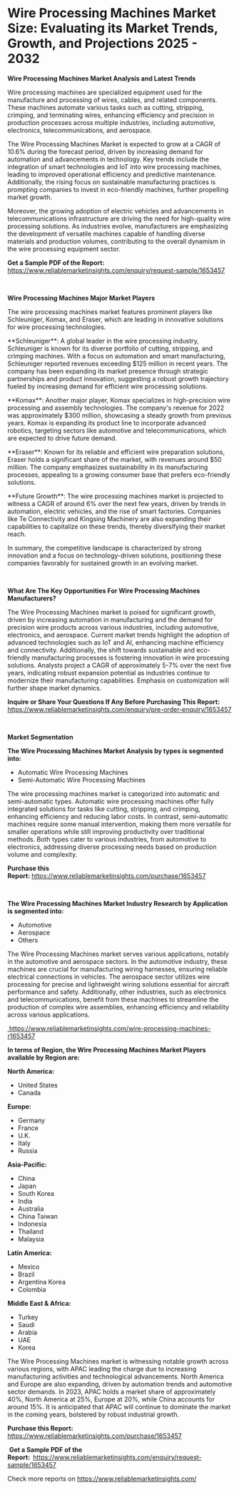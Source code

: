 <p><h1>Wire Processing Machines Market Size: Evaluating its Market Trends, Growth, and Projections 2025 - 2032</h1></p><p><strong>Wire Processing Machines Market Analysis and Latest Trends</strong></p>
<p><p>Wire processing machines are specialized equipment used for the manufacture and processing of wires, cables, and related components. These machines automate various tasks such as cutting, stripping, crimping, and terminating wires, enhancing efficiency and precision in production processes across multiple industries, including automotive, electronics, telecommunications, and aerospace.</p><p>The Wire Processing Machines Market is expected to grow at a CAGR of 10.6% during the forecast period, driven by increasing demand for automation and advancements in technology. Key trends include the integration of smart technologies and IoT into wire processing machines, leading to improved operational efficiency and predictive maintenance. Additionally, the rising focus on sustainable manufacturing practices is prompting companies to invest in eco-friendly machines, further propelling market growth. </p><p>Moreover, the growing adoption of electric vehicles and advancements in telecommunications infrastructure are driving the need for high-quality wire processing solutions. As industries evolve, manufacturers are emphasizing the development of versatile machines capable of handling diverse materials and production volumes, contributing to the overall dynamism in the wire processing equipment sector.</p></p>
<p><strong>Get a Sample PDF of the Report:&nbsp;</strong> <a href="https://www.reliablemarketinsights.com/enquiry/request-sample/1653457?utm_campaign=3013&utm_medium=2&utm_source=Github&utm_content=ia&utm_term=05032025&utm_id=wire-processing-machines">https://www.reliablemarketinsights.com/enquiry/request-sample/1653457</a></p>
<p>&nbsp;</p>
<p><strong>Wire Processing Machines Major Market Players</strong></p>
<p><p>The wire processing machines market features prominent players like Schleuniger, Komax, and Eraser, which are leading in innovative solutions for wire processing technologies. </p><p>**Schleuniger**: A global leader in the wire processing industry, Schleuniger is known for its diverse portfolio of cutting, stripping, and crimping machines. With a focus on automation and smart manufacturing, Schleuniger reported revenues exceeding $125 million in recent years. The company has been expanding its market presence through strategic partnerships and product innovation, suggesting a robust growth trajectory fueled by increasing demand for efficient wire processing solutions.</p><p>**Komax**: Another major player, Komax specializes in high-precision wire processing and assembly technologies. The company's revenue for 2022 was approximately $300 million, showcasing a steady growth from previous years. Komax is expanding its product line to incorporate advanced robotics, targeting sectors like automotive and telecommunications, which are expected to drive future demand.</p><p>**Eraser**: Known for its reliable and efficient wire preparation solutions, Eraser holds a significant share of the market, with revenues around $50 million. The company emphasizes sustainability in its manufacturing processes, appealing to a growing consumer base that prefers eco-friendly solutions.</p><p>**Future Growth**: The wire processing machines market is projected to witness a CAGR of around 6% over the next few years, driven by trends in automation, electric vehicles, and the rise of smart factories. Companies like Te Connectivity and Kingsing Machinery are also expanding their capabilities to capitalize on these trends, thereby diversifying their market reach.</p><p>In summary, the competitive landscape is characterized by strong innovation and a focus on technology-driven solutions, positioning these companies favorably for sustained growth in an evolving market.</p></p>
<p>&nbsp;</p>
<p><strong>What Are The Key Opportunities For Wire Processing Machines Manufacturers?</strong></p>
<p><p>The Wire Processing Machines market is poised for significant growth, driven by increasing automation in manufacturing and the demand for precision wire products across various industries, including automotive, electronics, and aerospace. Current market trends highlight the adoption of advanced technologies such as IoT and AI, enhancing machine efficiency and connectivity. Additionally, the shift towards sustainable and eco-friendly manufacturing processes is fostering innovation in wire processing solutions. Analysts project a CAGR of approximately 5-7% over the next five years, indicating robust expansion potential as industries continue to modernize their manufacturing capabilities. Emphasis on customization will further shape market dynamics.</p></p>
<p><strong>Inquire or Share Your Questions If Any Before Purchasing This Report:</strong> <a href="https://www.reliablemarketinsights.com/enquiry/pre-order-enquiry/1653457?utm_campaign=3013&utm_medium=2&utm_source=Github&utm_content=ia&utm_term=05032025&utm_id=wire-processing-machines">https://www.reliablemarketinsights.com/enquiry/pre-order-enquiry/1653457</a></p>
<p>&nbsp;</p>
<p><strong>Market Segmentation</strong></p>
<p><strong>The Wire Processing Machines Market Analysis by types is segmented into:</strong></p>
<p><ul><li>Automatic Wire Processing Machines</li><li>Semi-Automatic Wire Processing Machines</li></ul></p>
<p><p>The wire processing machines market is categorized into automatic and semi-automatic types. Automatic wire processing machines offer fully integrated solutions for tasks like cutting, stripping, and crimping, enhancing efficiency and reducing labor costs. In contrast, semi-automatic machines require some manual intervention, making them more versatile for smaller operations while still improving productivity over traditional methods. Both types cater to various industries, from automotive to electronics, addressing diverse processing needs based on production volume and complexity.</p></p>
<p><strong>Purchase this Report:&nbsp;</strong><a href="https://www.reliablemarketinsights.com/purchase/1653457?utm_campaign=3013&utm_medium=2&utm_source=Github&utm_content=ia&utm_term=05032025&utm_id=wire-processing-machines">https://www.reliablemarketinsights.com/purchase/1653457</a></p>
<p>&nbsp;</p>
<p><strong>The Wire Processing Machines Market Industry Research by Application is segmented into:</strong></p>
<p><ul><li>Automotive</li><li>Aerospace</li><li>Others</li></ul></p>
<p><p>The Wire Processing Machines market serves various applications, notably in the automotive and aerospace sectors. In the automotive industry, these machines are crucial for manufacturing wiring harnesses, ensuring reliable electrical connections in vehicles. The aerospace sector utilizes wire processing for precise and lightweight wiring solutions essential for aircraft performance and safety. Additionally, other industries, such as electronics and telecommunications, benefit from these machines to streamline the production of complex wire assemblies, enhancing efficiency and reliability across various applications.</p></p>
<p><a href="https://www.reliablemarketinsights.com/wire-processing-machines-r1653457?utm_campaign=3013&utm_medium=2&utm_source=Github&utm_content=ia&utm_term=05032025&utm_id=wire-processing-machines">&nbsp;https://www.reliablemarketinsights.com/wire-processing-machines-r1653457</a></p>
<p><strong>In terms of Region, the Wire Processing Machines Market Players available by Region are:</strong></p>
<p>
    <p> <strong> North America: </strong>
        <ul>
            <li>United States</li>
            <li>Canada</li>
        </ul>
        </p> 
    <p> <strong> Europe: </strong>
        <ul>
            <li>Germany</li>
            <li>France</li>
            <li>U.K.</li>
            <li>Italy</li>
            <li>Russia</li>
        </ul>
        </p> 
    <p> <strong> Asia-Pacific: </strong>
        <ul>
            <li>China</li>
            <li>Japan</li>
            <li>South Korea</li>
            <li>India</li>
            <li>Australia</li>
            <li>China Taiwan</li>
            <li>Indonesia</li>
            <li>Thailand</li>
            <li>Malaysia</li>
        </ul>
        </p> 
    <p> <strong> Latin America: </strong>
        <ul>
            <li>Mexico</li>
            <li>Brazil</li>
            <li>Argentina Korea</li>
            <li>Colombia</li>
        </ul>
        </p> 
    <p> <strong> Middle East & Africa: </strong>
        <ul>
            <li>Turkey</li>
            <li>Saudi</li>
            <li>Arabia</li>
            <li>UAE</li>
            <li>Korea</li>
        </ul>
    </p>
    </p>
<p><p>The Wire Processing Machines market is witnessing notable growth across various regions, with APAC leading the charge due to increasing manufacturing activities and technological advancements. North America and Europe are also expanding, driven by automation trends and automotive sector demands. In 2023, APAC holds a market share of approximately 40%, North America at 25%, Europe at 20%, while China accounts for around 15%. It is anticipated that APAC will continue to dominate the market in the coming years, bolstered by robust industrial growth.</p></p>
<p><strong>Purchase this Report: </strong><a href="https://www.reliablemarketinsights.com/purchase/1653457?utm_campaign=3013&utm_medium=2&utm_source=Github&utm_content=ia&utm_term=05032025&utm_id=wire-processing-machines">https://www.reliablemarketinsights.com/purchase/1653457</a></p>
<p>&nbsp;<strong>Get a Sample PDF of the Report:&nbsp;&nbsp;</strong><a href="https://www.reliablemarketinsights.com/enquiry/request-sample/1653457?utm_campaign=3013&utm_medium=2&utm_source=Github&utm_content=ia&utm_term=05032025&utm_id=wire-processing-machines">https://www.reliablemarketinsights.com/enquiry/request-sample/1653457</a></p>
<p><strong></strong></p>
<p>Check more reports on <a href="https://www.reliablemarketinsights.com/?utm_campaign=3013&utm_medium=2&utm_source=Github&utm_content=ia&utm_term=05032025&utm_id=wire-processing-machines">https://www.reliablemarketinsights.com/</a></p>